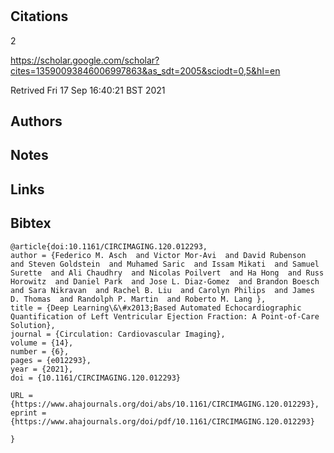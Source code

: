 # 
## Citations
2

https://scholar.google.com/scholar?cites=13590093846006997863&as_sdt=2005&sciodt=0,5&hl=en

Retrived
Fri 17 Sep 16:40:21 BST 2021

## Authors 

## Notes

## Links 

## Bibtex 

```
@article{doi:10.1161/CIRCIMAGING.120.012293,
author = {Federico M. Asch  and Victor Mor-Avi  and David Rubenson  and Steven Goldstein  and Muhamed Saric  and Issam Mikati  and Samuel Surette  and Ali Chaudhry  and Nicolas Poilvert  and Ha Hong  and Russ Horowitz  and Daniel Park  and Jose L. Diaz-Gomez  and Brandon Boesch  and Sara Nikravan  and Rachel B. Liu  and Carolyn Philips  and James D. Thomas  and Randolph P. Martin  and Roberto M. Lang },
title = {Deep Learning\&\#x2013;Based Automated Echocardiographic Quantification of Left Ventricular Ejection Fraction: A Point-of-Care Solution},
journal = {Circulation: Cardiovascular Imaging},
volume = {14},
number = {6},
pages = {e012293},
year = {2021},
doi = {10.1161/CIRCIMAGING.120.012293}

URL = {https://www.ahajournals.org/doi/abs/10.1161/CIRCIMAGING.120.012293},
eprint = {https://www.ahajournals.org/doi/pdf/10.1161/CIRCIMAGING.120.012293}

}

```

